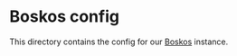 # Boskos config

This directory contains the config for our
[Boskos](https://github.com/kubernetes/test-infra/tree/master/boskos) instance.
